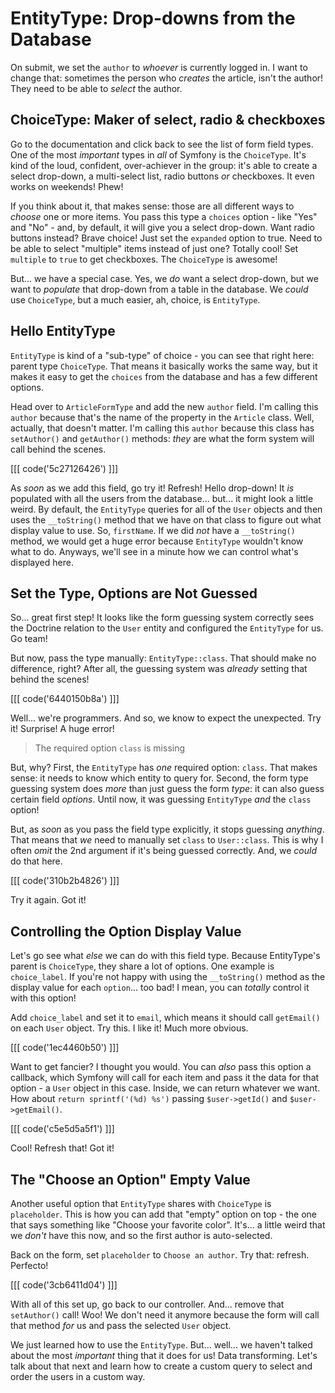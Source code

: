 # EntityType: Drop-downs from the Database

On submit, we set the `author` to *whoever* is currently logged in. I want to change
that: sometimes the person who *creates* the article, isn't the author! They need
to be able to *select* the author.

## ChoiceType: Maker of select, radio & checkboxes

Go to the documentation and click back to see the list of form field types. One
of the most *important* types in *all* of Symfony is the `ChoiceType`. It's kind
of the loud, confident, over-achiever in the group: it's able to create a select
drop-down, a multi-select list, radio buttons *or* checkboxes. It even works on
weekends! Phew!

If you think about it, that makes sense: those are all different ways to *choose*
one or more items. You pass this type a `choices` option - like "Yes" and "No" -
and, by default, it will give you a select drop-down. Want radio buttons instead?
Brave choice! Just set the `expanded` option to true. Need to be able to select
"multiple" items instead of just one? Totally cool! Set `multiple` to `true` to
get checkboxes. The `ChoiceType` is awesome!

But... we have a special case. Yes, we *do* want a select drop-down, but we want
to *populate* that drop-down from a table in the database. We *could* use
`ChoiceType`, but a much easier, ah, choice, is `EntityType`.

## Hello EntityType

`EntityType` is kind of a "sub-type" of choice - you can see that right here:
parent type `ChoiceType`. That means it basically works the same way, but it makes
it easy to get the `choices` from the database and has a few different options.

Head over to `ArticleFormType` and add the new `author` field. I'm calling this
`author` because that's the name of the property in the `Article` class. Well,
actually, that doesn't matter. I'm calling this `author` because this class has
`setAuthor()` and `getAuthor()` methods: *they* are what the form system will call
behind the scenes.

[[[ code('5c27126426') ]]]

As *soon* as we add this field, go try it! Refresh! Hello drop-down! It *is*
populated with all the users from the database... but... it might look a little
weird. By default, the `EntityType` queries for all of the `User` objects and then
uses the `__toString()` method that we have on that class to figure out what display
value to use. So, `firstName`. If we did *not* have a `__toString()` method, we
would get a huge error because `EntityType` wouldn't know what to do. Anyways,
we'll see in a minute how we can control what's displayed here.

## Set the Type, Options are Not Guessed

So... great first step! It looks like the form guessing system correctly sees the
Doctrine relation to the `User` entity and configured the `EntityType` for us. Go
team!

But now, pass the type manually: `EntityType::class`. That should make no difference,
right? After all, the guessing system was *already* setting that behind the scenes!

[[[ code('6440150b8a') ]]]

Well... we're programmers. And so, we know to expect the unexpected. Try it!
Surprise! A huge error!

> The required option `class` is missing

But, why? First, the `EntityType` has *one* required option: `class`. That makes
sense: it needs to know which entity to query for. Second, the form type guessing
system does *more* than just guess the form *type*: it can also guess certain
field *options*. Until now, it was guessing `EntityType` *and* the `class` option!

But, as *soon* as you pass the field type explicitly, it stops guessing *anything*.
That means that *we* need to manually set `class` to `User::class`. This is why
I often *omit* the 2nd argument if it's being guessed correctly. And, we *could*
do that here.

[[[ code('310b2b4826') ]]]

Try it again. Got it!

## Controlling the Option Display Value

Let's go see what *else* we can do with this field type. Because EntityType's parent
is `ChoiceType`, they share a lot of options. One example is `choice_label`. If you're
not happy with using the `__toString()` method as the display value for each `option`...
too bad! I mean, you can *totally* control it with this option!

Add `choice_label` and set it to `email`, which means it should call `getEmail()`
on each `User` object. Try this. I like it! Much more obvious.

[[[ code('1ec4460b50') ]]]

Want to get fancier? I thought you would. You can *also* pass this option a callback,
which Symfony will call for each item and pass it the data for that option - a `User`
object in this case. Inside, we can return whatever we want. How about
`return sprintf('(%d) %s')` passing `$user->getId()` and `$user->getEmail()`.

[[[ code('c5e5d5a5f1') ]]]

Cool! Refresh that! Got it!

## The "Choose an Option" Empty Value

Another useful option that `EntityType` shares with `ChoiceType`  is `placeholder`.
This is how you can add that "empty" option on top - the one that says something
like "Choose your favorite color". It's... a little weird that we *don't* have
this now, and so the first author is auto-selected.

Back on the form, set `placeholder` to `Choose an author`. Try that: refresh.
Perfecto!

[[[ code('3cb6411d04') ]]]

With all of this set up, go back to our controller. And... remove that `setAuthor()`
call! Woo! We don't need it anymore because the form will call that method
*for* us and pass the selected `User` object.

We just learned how to use the `EntityType`. But... well... we haven't talked
about the most *important* thing that it does for us! Data transforming. Let's
talk about that next and learn how to create a custom query to select and order
the users in a custom way.
